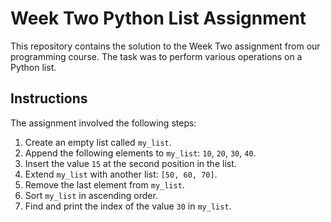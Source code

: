 #  Week Two Python List Assignment

This repository contains the solution to the Week Two assignment from our programming course. The task was to perform various operations on a Python list.

##  Instructions

The assignment involved the following steps:

1. Create an empty list called `my_list`.
2. Append the following elements to `my_list`: `10`, `20`, `30`, `40`.
3. Insert the value `15` at the second position in the list.
4. Extend `my_list` with another list: `[50, 60, 70]`.
5. Remove the last element from `my_list`.
6. Sort `my_list` in ascending order.
7. Find and print the index of the value `30` in `my_list`.


